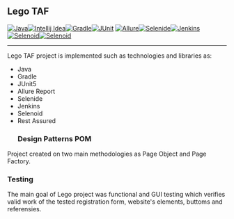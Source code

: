 ## Lego TAF
[![Java](https://fs.getcourse.ru/fileservice/file/download/a/159627/sc/382/h/5bd0eebcc3905821fec61d8c0c44ce8f.png)]()[![Intellij Idea](https://fs.getcourse.ru/fileservice/file/download/a/159627/sc/273/h/0e0dd7da86f0500b69c2dba32af2617f.png)]()[![Gradle](https://fs.getcourse.ru/fileservice/file/download/a/159627/sc/226/h/2c70fbe90e3ab7e01bfb0f40377519c1.png)]()[![JUnit](https://fs.getcourse.ru/fileservice/file/download/a/159627/sc/163/h/f781569bb3df25f16f9c84d3307fb274.png)]()
[![Allure](https://bfs01.getcourse.ru/public/files/159627/244/d044238683b3e8dad15ffb7060ee5c9c.png?e=1601812799&s=8Ri0d-MUmi1m0v2pDwvx4Q)]()[![Selenide](https://fs.getcourse.ru/fileservice/file/download/a/159627/sc/179/h/00b2b6a41783dd126ef5b15de31c9e08.png)]()[![Jenkins](https://fs.getcourse.ru/fileservice/file/download/a/159627/sc/135/h/54c3bb650bb68d170c809e5c8b1f1620.png)]()[![Selenoid](https://fs.getcourse.ru/fileservice/file/download/a/159627/sc/471/h/af8dac704b92a8bcdc35b6bad6e68a0b.png)]()[![Selenoid](https://fs.getcourse.ru/fileservice/file/download/a/159627/sc/258/h/b958fe9e3654849a2b47c7e3bc6c2ac4.png)]()
____
Lego TAF project is implemented such as technologies and libraries as:

  - Java
  - Gradle
  - JUnit5
  - Allure Report
  - Selenide
  - Jenkins
  - Selenoid
  - Rest Assured
    ###  Design Patterns POM
 
Project created on two main methodologies as Page Object and Page Factory.

### Testing 
The main goal of Lego project was functional and GUI testing which verifies valid work of the tested registration form, website's elements, buttoms and referensies.
